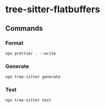 # tree-sitter-flatbuffers

## Commands

### Format
```
npx prettier . --write
```

### Generate
```
npx tree-sitter generate
```

### Test
```
npx tree-sitter test
```

